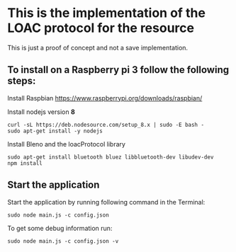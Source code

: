 # This is the implementation of the LOAC protocol for the resource

This is just a proof of concept and not a save implementation.

## To install on a Raspberry pi 3 follow the following steps:


Install Raspbian 
<https://www.raspberrypi.org/downloads/raspbian/>

Install nodejs version **8**
```
curl -sL https://deb.nodesource.com/setup_8.x | sudo -E bash -  
sudo apt-get install -y nodejs
```

Install Bleno and the loacProtocol library
```
sudo apt-get install bluetooth bluez libbluetooth-dev libudev-dev  
npm install  
```
## Start the application

Start the application by running following command in the Terminal:

```
sudo node main.js -c config.json
```

To get some debug information run:
```
sudo node main.js -c config.json -v
```



